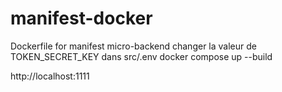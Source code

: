 # manifest-docker
Dockerfile for manifest  micro-backend
changer la valeur de TOKEN_SECRET_KEY dans src/.env
docker compose up --build 

http://localhost:1111